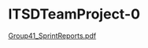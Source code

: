 # ITSDTeamProject-0

[Group41_SprintReports.pdf](https://github.com/user-attachments/files/19719632/Group41_SprintReports.pdf)
